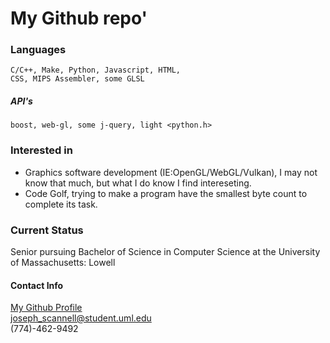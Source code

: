 # My Github repo'
### Languages

    C/C++, Make, Python, Javascript, HTML,
    CSS, MIPS Assembler, some GLSL
##### API's

    boost, web-gl, some j-query, light <python.h>	

### Interested in
- Graphics software development (IE:OpenGL/WebGL/Vulkan), I may not know that much, but what I do know I find intereseting.
- Code Golf, trying to make a program have the smallest byte count to complete its task.
### Current Status
Senior pursuing Bachelor of Science in Computer Science at the University of Massachusetts: Lowell 
#### Contact Info
[My Github Profile](https://github.com/joe0400)\
[joseph_scannell@student.uml.edu](mailto:joseph_scannell@student.uml.edu)\
(774)-462-9492
